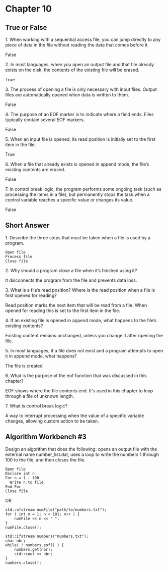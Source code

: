 # Chapter 10

## True or False

1\. When working with a sequential access file, you can jump directly to any piece of data in the file without reading the data that comes before it.

False

2\. In most languages, when you open an output file and that file already exists on the disk, the contents of the existing file will be erased.

True

3\. The process of opening a file is only necessary with input files. Output files are automatically opened when data is written to them.

False

4\. The purpose of an EOF marker is to indicate where a field ends. Files typically contain several EOF markers.

False

5\. When an input file is opened, its read position is initially set to the first item in the file.

True

6\. When a file that already exists is opened in append mode, the file’s existing contents are erased.

False

7\. In control break logic, the program performs some ongoing task (such as processing the items in a file), but permanently stops the task when a control variable reaches a specific value or changes its value.

False

## Short Answer

1\. Describe the three steps that must be taken when a file is used by a program.

```
Open file
Process file
Close file
```

2\. Why should a program close a file when it’s finished using it?

It disconnects the program from the file and prevents data loss.

3\. What is a file’s read position? Where is the read position when a file is first opened for reading?

Read position marks the next item that will be read from a file.  When opened for reading this is set to the first item in the file.

4\. If an existing file is opened in append mode, what happens to the file’s existing contents?

Existing content remains unchanged, unless you change it after opening the file.

5\. In most languages, if a file does not exist and a program attempts to open it in append mode, what happens?

The file is created

6\. What is the purpose of the eof function that was discussed in this chapter?

EOF shows where the file contents end.  It's used in this chapter to loop through a file of unknown length.

7\. What is control break logic?

A way to interrupt processing when the value of a specific variable changes, allowing custom action to be taken.


## Algorithm Workbench #3

Design an algorithm that does the following: opens an output file with the external name number_list.dat, uses a loop to write the numbers 1 through 100 to the file, and then closes the file.

```
Open file
Declare int n
For n = 1 - 100
  Write n to file
End For  
Close file  
```
OR

```
std::ofstream numFile("path/to/numbers.txt");
for ( int n = 1; n < 101; n++ ) {
    numFile << n << " ";
}
numFile.close();

std::ifstream numbers("numbers.txt");
char nbr;
while( ! numbers.eof() ) {
    numbers.get(nbr);
    std::cout << nbr;
}
numbers.close();
```

